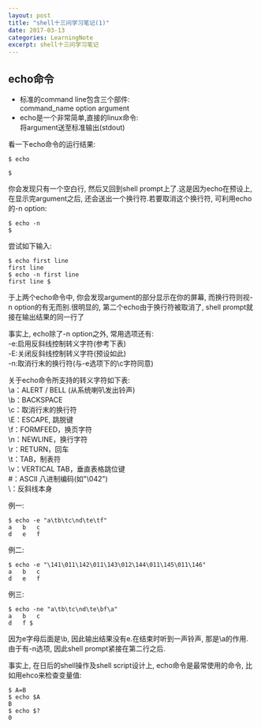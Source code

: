 ```yaml
---
layout: post
title: "shell十三问学习笔记(1)"
date: 2017-03-13
categories: LearningNote
excerpt: shell十三问学习笔记
---
```


## echo命令 ##
+ 标准的command line包含三个部件:  
command_name option argument
+ echo是一个非常简单,直接的linux命令:  
将argument送至标准输出(stdout)

  
看一下echo命令的运行结果:  
``` shell 
$ echo

$
```  
你会发现只有一个空白行, 然后又回到shell prompt上了.这是因为echo在预设上, 在显示完argument之后, 还会送出一个换行符.若要取消这个换行符, 可利用echo的-n option:
``` shell  
$ echo -n
$
```  
尝试如下输入:  
``` shell
$ echo first line
first line
$ echo -n first line
first line $
```  
于上两个echo命令中, 你会发现argument的部分显示在你的屏幕, 而换行符则视-n option的有无而别.很明显的, 第二个echo由于换行符被取消了, shell prompt就接在输出结果的同一行了

事实上, echo除了-n option之外, 常用选项还有:  
-e:启用反斜线控制转义字符(参考下表)  
-E:关闭反斜线控制转义字符(预设如此)  
-n:取消行末的换行符(与-e选项下的\c字符同意)  

关于echo命令所支持的转义字符如下表:  
\a：ALERT / BELL (从系统喇叭发出铃声)  
\b：BACKSPACE  
\c：取消行末的换行符  
\E：ESCAPE, 跳脱键  
\f：FORMFEED，换页字符   
\n：NEWLINE，换行字符  
\r：RETURN，回车  
\t：TAB，制表符  
\v：VERTICAL TAB，垂直表格跳位键  
\#：ASCII 八进制编码(如"\042")  
\\：反斜线本身  

例一:  
``` shell
$ echo -e "a\tb\tc\nd\te\tf"
a	b	c
d	e	f
```  

例二:  
``` shell  
$ echo -e "\141\011\142\011\143\012\144\011\145\011\146"  
a	b	c
d	e	f
```  

例三:  
``` shell
$ echo -ne "a\tb\tc\nd\te\bf\a"
a	b	c
d	f $
```  
因为e字母后面是\b, 因此输出结果没有e.在结束时听到一声铃声, 那是\a的作用. 由于有-n选项, 因此shell prompt紧接在第二行之后.

事实上, 在日后的shell操作及shell script设计上, echo命令是最常使用的命令, 比如用ehco来检查变量值:  
``` shell
$ A=B
$ echo $A
B
$ echo $?
0
```  

